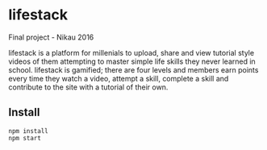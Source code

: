 # lifestack
Final project - Nikau 2016

lifestack is a platform for millenials to upload, share and view tutorial style videos of them attempting to master simple life skills they never learned in school. lifestack is gamified; there are four levels and members earn points every time they watch a video, attempt a skill, complete a skill and contribute to the site with a tutorial of their own.

## Install
``` 
npm install
npm start 

```




